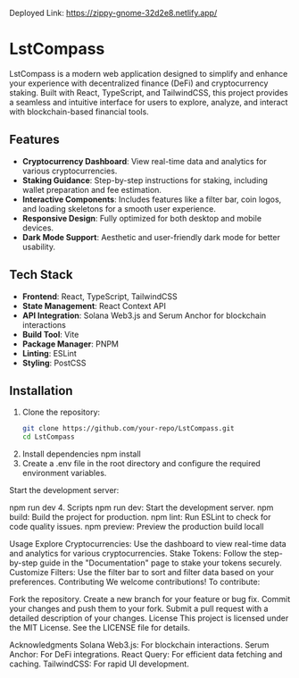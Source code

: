 Deployed Link:
https://zippy-gnome-32d2e8.netlify.app/
# LstCompass

LstCompass is a modern web application designed to simplify and enhance your experience with decentralized finance (DeFi) and cryptocurrency staking. Built with React, TypeScript, and TailwindCSS, this project provides a seamless and intuitive interface for users to explore, analyze, and interact with blockchain-based financial tools.

## Features

- **Cryptocurrency Dashboard**: View real-time data and analytics for various cryptocurrencies.
- **Staking Guidance**: Step-by-step instructions for staking, including wallet preparation and fee estimation.
- **Interactive Components**: Includes features like a filter bar, coin logos, and loading skeletons for a smooth user experience.
- **Responsive Design**: Fully optimized for both desktop and mobile devices.
- **Dark Mode Support**: Aesthetic and user-friendly dark mode for better usability.

## Tech Stack

- **Frontend**: React, TypeScript, TailwindCSS
- **State Management**: React Context API
- **API Integration**: Solana Web3.js and Serum Anchor for blockchain interactions
- **Build Tool**: Vite
- **Package Manager**: PNPM
- **Linting**: ESLint
- **Styling**: PostCSS


## Installation

1. Clone the repository:
   ```bash
   git clone https://github.com/your-repo/LstCompass.git
   cd LstCompass
2. Install dependencies
   npm install
3. Create a .env file in the root directory and configure the required environment variables.

Start the development server:

npm run dev
4. Scripts
npm run dev: Start the development server.
npm build: Build the project for production.
npm lint: Run ESLint to check for code quality issues.
npm preview: Preview the production build locall

Usage
Explore Cryptocurrencies: Use the dashboard to view real-time data and analytics for various cryptocurrencies.
Stake Tokens: Follow the step-by-step guide in the "Documentation" page to stake your tokens securely.
Customize Filters: Use the filter bar to sort and filter data based on your preferences.
Contributing
We welcome contributions! To contribute:

Fork the repository.
Create a new branch for your feature or bug fix.
Commit your changes and push them to your fork.
Submit a pull request with a detailed description of your changes.
License
This project is licensed under the MIT License. See the LICENSE file for details.

Acknowledgments
Solana Web3.js: For blockchain interactions.
Serum Anchor: For DeFi integrations.
React Query: For efficient data fetching and caching.
TailwindCSS: For rapid UI development.
